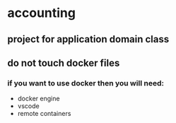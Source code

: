 # accounting
## project for application domain class



## do not touch docker files
### if you want to use docker then you will need:
- docker engine
- vscode
- remote containers